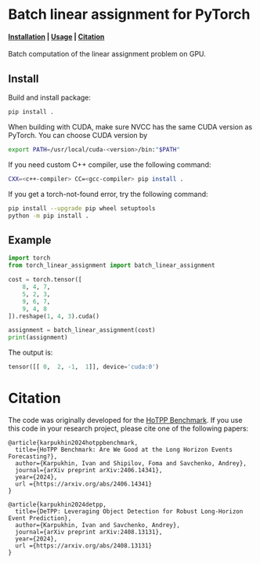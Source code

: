 # Batch linear assignment for PyTorch
<h4 align="left">
    <p>
        <a href="#Install">Installation</a> |
        <a href="#Example">Usage</a> |
        <a href="#Citation">Citation</a>
    <p>
</h4>
Batch computation of the linear assignment problem on GPU.

## Install
Build and install package:
```bash
pip install .
```

When building with CUDA, make sure NVCC has the same CUDA version as PyTorch.
You can choose CUDA version by
```bash
export PATH=/usr/local/cuda-<version>/bin:"$PATH"
```

If you need custom C++ compiler, use the following command:
```bash
CXX=<c++-compiler> CC=<gcc-compiler> pip install .
```

If you get a torch-not-found error, try the following command:
```bash
pip install --upgrade pip wheel setuptools
python -m pip install .
```

## Example
```python
import torch
from torch_linear_assignment import batch_linear_assignment

cost = torch.tensor([
    8, 4, 7,
    5, 2, 3,
    9, 6, 7,
    9, 4, 8
]).reshape(1, 4, 3).cuda()

assignment = batch_linear_assignment(cost)
print(assignment)
```

The output is:
```py
tensor([[ 0,  2, -1,  1]], device='cuda:0')
```

# Citation
The code was originally developed for the [HoTPP Benchmark](https://github.com/ivan-chai/hotpp-benchmark). If you use this code in your research project, please cite one of the following papers:
```
@article{karpukhin2024hotppbenchmark,
  title={HoTPP Benchmark: Are We Good at the Long Horizon Events Forecasting?},
  author={Karpukhin, Ivan and Shipilov, Foma and Savchenko, Andrey},
  journal={arXiv preprint arXiv:2406.14341},
  year={2024},
  url ={https://arxiv.org/abs/2406.14341}
}

@article{karpukhin2024detpp,
  title={DeTPP: Leveraging Object Detection for Robust Long-Horizon Event Prediction},
  author={Karpukhin, Ivan and Savchenko, Andrey},
  journal={arXiv preprint arXiv:2408.13131},
  year={2024},
  url ={https://arxiv.org/abs/2408.13131}
}
```
